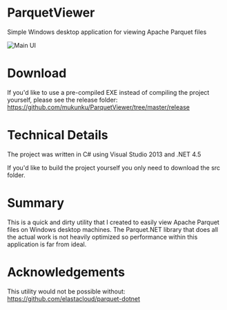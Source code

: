 # ParquetViewer
Simple Windows desktop application for viewing Apache Parquet files

![Main UI](https://github.com/mukunku/ParquetViewer/blob/master/wiki_images/main_screenshot2.png)

# Download
If you'd like to use a pre-compiled EXE instead of compiling the project yourself, please see the release folder: https://github.com/mukunku/ParquetViewer/tree/master/release

# Technical Details
The project was written in C# using Visual Studio 2013 and .NET 4.5

If you'd like to build the project yourself you only need to download the src folder.

# Summary
This is a quick and dirty utility that I created to easily view Apache Parquet files on Windows desktop machines. 
The Parquet.NET library that does all the actual work is not heavily optimized so performance within this application
is far from ideal.

# Acknowledgements
This utility would not be possible without: https://github.com/elastacloud/parquet-dotnet
